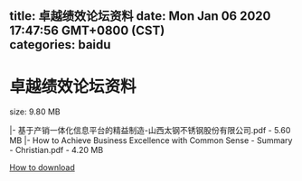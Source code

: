
title: 卓越绩效论坛资料
date: Mon Jan 06 2020 17:47:56 GMT+0800 (CST)    
categories: baidu
---

# 卓越绩效论坛资料
size: 9.80 MB
 
 
|- 基于产销一体化信息平台的精益制造-山西太钢不锈钢股份有限公司.pdf - 5.60 MB
|- How to Achieve Business Excellence with Common Sense - Summary - Christian.pdf - 4.20 MB

[How to download](https://bpcam.bemobtrk.com/go/2ceec3aa-1ca2-46d6-b9ff-aaa5c184517c?jno=1034)